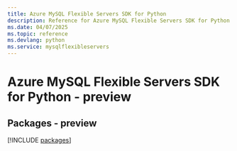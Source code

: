 ```yaml
---
title: Azure MySQL Flexible Servers SDK for Python
description: Reference for Azure MySQL Flexible Servers SDK for Python
ms.date: 04/07/2025
ms.topic: reference
ms.devlang: python
ms.service: mysqlflexibleservers
---
```

# Azure MySQL Flexible Servers SDK for Python - preview
## Packages - preview
[!INCLUDE [packages](mysql-flexible-servers-index.md)]